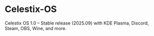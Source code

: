 # Celestix-OS
Celestix OS 1.0 – Stable release (2025.09) with KDE Plasma, Discord, Steam, OBS, Wine, and more.
